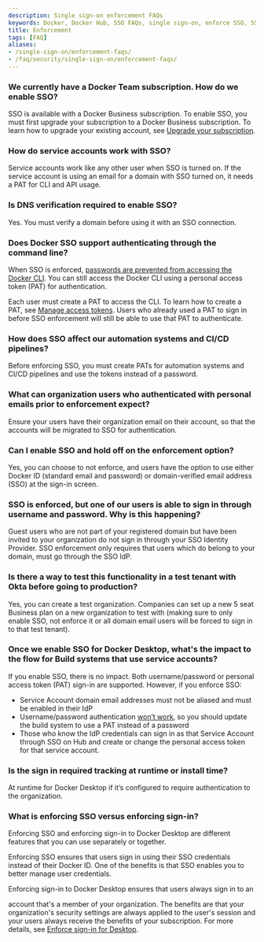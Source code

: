 ```yaml
---
description: Single sign-on enforcement FAQs
keywords: Docker, Docker Hub, SSO FAQs, single sign-on, enforce SSO, SSO enforcement
title: Enforcement
tags: [FAQ]
aliases:
- /single-sign-on/enforcement-faqs/
- /faq/security/single-sign-on/enforcement-faqs/
---
```


### We currently have a Docker Team subscription. How do we enable SSO?

SSO is available with a Docker Business subscription. To enable SSO, you must first upgrade your subscription to a Docker Business subscription. To learn how to upgrade your existing account, see [Upgrade your subscription](../../../subscription/change.md).

### How do service accounts work with SSO?

Service accounts work like any other user when SSO is turned on. If the service account is using an email for a domain with SSO turned on, it needs a PAT for CLI and API usage.

### Is DNS verification required to enable SSO?

Yes. You must verify a domain before using it with an SSO connection.

### Does Docker SSO support authenticating through the command line?

When SSO is enforced, [passwords are prevented from accessing the Docker CLI](/security/security-announcements/#deprecation-of-password-logins-on-cli-when-sso-enforced). You can still access the Docker CLI using a personal access token (PAT) for authentication.

Each user must create a PAT to access the CLI. To learn how to create a PAT, see [Manage access tokens](/security/for-developers/access-tokens/). Users who already used a PAT to sign in before SSO enforcement will still be able to use that PAT to authenticate.

### How does SSO affect our automation systems and CI/CD pipelines?

Before enforcing SSO, you must create PATs for automation systems and CI/CD pipelines and use the tokens instead of a password.

### What can organization users who authenticated with personal emails prior to enforcement expect?

Ensure your users have their organization email on their account, so that the accounts will be migrated to SSO for authentication.

### Can I enable SSO and hold off on the enforcement option?

Yes, you can choose to not enforce, and users have the option to use either Docker ID (standard email and password) or domain-verified email address (SSO) at the sign-in screen.

### SSO is enforced, but one of our users is able to sign in through username and password. Why is this happening?

Guest users who are not part of your registered domain but have been invited to your organization do not sign in through your SSO Identity Provider. SSO enforcement only requires that users which do belong to your domain, must go through the SSO IdP.

### Is there a way to test this functionality in a test tenant with Okta before going to production?

Yes, you can create a test organization. Companies can set up a new 5 seat Business plan on a new organization to test with (making sure to only enable SSO, not enforce it or all domain email users will be forced to sign in to that test tenant).

### Once we enable SSO for Docker Desktop, what's the impact to the flow for Build systems that use service accounts?

If you enable SSO, there is no impact. Both username/password or personal access token (PAT) sign-in are supported.
However, if you enforce SSO:

- Service Account domain email addresses must not be aliased and must be enabled in their IdP
- Username/password authentication [won’t work](/security/security-announcements/#deprecation-of-password-logins-on-cli-when-sso-enforced), so you should update the build system to use a PAT instead of a password
- Those who know the IdP credentials can sign in as that Service Account through SSO on Hub and create or change the personal access token for that service account.

### Is the sign in required tracking at runtime or install time?

At runtime for Docker Desktop if it’s configured to require authentication to the organization.

### What is enforcing SSO versus enforcing sign-in?

Enforcing SSO and enforcing sign-in to Docker Desktop are different features that you can use separately or together.

Enforcing SSO ensures that users sign in using their SSO credentials instead of their Docker ID. One of the benefits is that SSO enables you to better manage user credentials.

Enforcing sign-in to Docker Desktop ensures that users always sign in to an

account that's a member of your organization. The benefits are that your organization's security settings are always applied to the user's session and your users always receive the benefits of your subscription. For more details, see [Enforce sign-in for Desktop](../../../security/for-admins/enforce-sign-in/_index.md).

